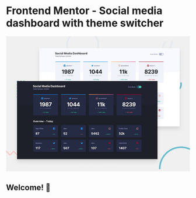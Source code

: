 # Frontend Mentor - Social media dashboard with theme switcher

![Design preview for the Social media dashboard with theme switcher coding challenge](./design/desktop-preview.jpg)

## Welcome! 👋


